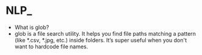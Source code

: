 # NLP_


* What is glob?
* glob is a file search utility. It helps you find file paths matching a pattern (like *.csv, *.jpg, etc.) inside folders. It’s super useful when you don't want to hardcode file names.

